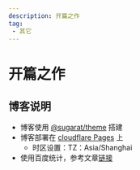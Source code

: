 ```yaml
---
description: 开篇之作
tag:
 - 其它
---
```


# 开篇之作

## 博客说明

- 博客使用 [@sugarat/theme](https://theme.sugarat.top/) 搭建
- 博客部署在 [cloudflare Pages](https://www.cloudflare-cn.com/) 上
  - 时区设置：TZ：Asia/Shanghai
- 使用百度统计，参考文章[链接](https://blog.csdn.net/hjingfeng/article/details/135763120)
